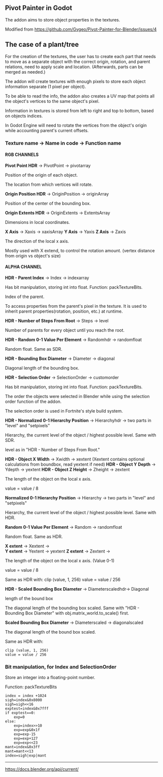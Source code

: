 ## Pivot Painter in Godot
The addon aims to store object properties in the textures.

Modified from https://github.com/Gvgeo/Pivot-Painter-for-Blender/issues/4

## The case of a plant/tree

For the creation of the textures, the user has to create each part that needs to move as a separate object with the correct origin, rotation, and parent relations, need to apply scale and location. (Afterwards, parts can be merged as needed.)

The addon will create textures with enough pixels to store each object information separate (1 pixel per object). 

To be able to read the info, the addon also creates a UV map that points all the object's vertices to the same object's pixel.

Information in textures is stored from left to right and top to bottom, based on objects indices.

In Godot Engine will need to rotate the vertices from the object's origin while accounting parent's current offsets.

### Texture name -> Name in code -> Function name

#### RGB CHANNELS

**Pivot Point HDR** -> PivotPoint -> pivotarray

Position of the origin of each object.

The location from which vertices will rotate.

**Origin Position HDR** -> OriginPosition -> originArray

Position of the center of the bounding box.

**Origin Extents HDR** -> OriginExtents -> ExtentsArray

Dimensions in local coordinates.

**X Axis** -> Xaxis -> xaxisArray
**Y Axis** -> Yaxis
**Z Axis** -> Zaxis

The direction of the local x axis.

Mostly used with X extend, to control the rotation amount. (vertex distance from origin vs object's size)

#### ALPHA CHANNEL

**HDR - Parent Index** -> Index -> indexarray

Has bit manipulation, storing int into float. Function: packTextureBits.

Index of the parent.

To access properties from the parent's pixel in the texture. It is used to inherit parent properties(rotation, position, etc.) at runtime.

**HDR - Number of Steps From Root** -> Steps -> level

Number of parents for every object until you reach the root.

**HDR - Random 0-1 Value Per Element** -> Randomhdr -> randomfloat

Random float. Same as SDR.

**HDR - Bounding Box Diameter** -> Diameter -> diagonal

Diagonal length of the bounding box.

**HDR - Selection Order** -> SelectionOrder -> customorder

Has bit manipulation, storing int into float. Function: packTextureBits.

The order the objects were selected in Blender while using the selection order function of the addon.

The selection order is used in Fortnite's style build system.

**HDR - Normalized 0-1 Hierarchy Position** -> Hierarchyhdr -> two parts in "level" and "setpixels"

Hierarchy, the current level of the object / highest possible level. Same with SDR.

level as in  "HDR - Number of Steps From Root."

**HDR - Object X Width** -> Xwidth -> xextent (Xextent contains optional calculations from boundbox, read yextent if need)
**HDR - Object Y Depth** -> Ydepth -> yextent
**HDR - Object Z Height** -> Zheight -> zextent

The length of the object on the local x axis.

value = value / 8

**Normalized 0-1 Hierarchy Position** -> Hierarchy -> two parts in "level" and "setpixels"

Hierarchy, the current level of the object / highest possible level. Same with HDR.

**Random 0-1 Value Per Element** -> Random -> randomfloat

Random float. Same as HDR.

**X extent** -> Xextent ->  
**Y extent** -> Yextent -> yextent
**Z extent** -> Zextent -> 

The length of the object on the local x axis. (Value 0-1)

value = value / 8

Same as HDR with:
    clip (value, 1, 256)
    value = value / 256

**HDR - Scaled Bounding Box Diameter** -> Diameterscaledhdr-> Diagonal 

length of the bound box

The diagonal length of the bounding box scaled.
Same with "HDR - Bounding Box Diameter" with obj.matrix_world.to_scale() first.

**Scaled Bounding Box Diameter** -> Diameterscaled -> diagonalscaled

The diagonal length of the bound box scaled.

Same as HDR with:

    clip (value, 1, 256)
    value = value / 256

### Bit manipulation, for Index and SelectionOrder

Store an integer into a floating-point number. 

Function: packTextureBits

    index = index +1024
    sigh=index&0x8000
    sigh=sigh<<16
    exptest=index&0x7fff
    if exptest==0:
        exp=0
    else:
        exp=index>>10
        exp=exp&0x1f
        exp=exp-15
        exp=exp+127
        exp=exp<<23
    mant=index&0x3ff
    mant=mant<<13
    index=sigh|exp|mant
  
------------------------

https://docs.blender.org/api/current/
